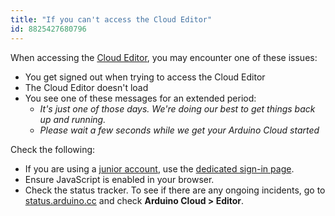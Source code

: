 ```yaml
---
title: "If you can't access the Cloud Editor"
id: 8825427680796
---
```


When accessing the [Cloud Editor](https://support.arduino.cc/hc/en-us/articles/13809101080732-Open-the-Cloud-Editor), you may encounter one of these issues:

* You get signed out when trying to access the Cloud Editor
* The Cloud Editor doesn't load
* You see one of these messages for an extended period:
  * _It's just one of those days. We're doing our best to get things back up and running._
  * _Please wait a few seconds while we get your Arduino Cloud started_

Check the following:

* If you are using a [junior account](https://support.arduino.cc/hc/en-us/articles/4839080453148-About-Arduino-accounts-for-minors#Junior-accounts), use the [dedicated sign-in page](app.arduino.cc/minors).
* Ensure JavaScript is enabled in your browser.
* Check the status tracker. To see if there are any ongoing incidents, go to [status.arduino.cc](https://status.arduino.cc/) and check **Arduino Cloud > Editor**.
